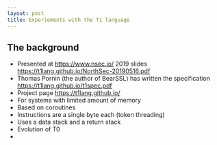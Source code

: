```yaml
---
layout: post
title: Experiements with the T1 language
---
```


## The background

* Presented at https://www.nsec.io/ 2019 slides https://t1lang.github.io/NorthSec-20190516.pdf
* Thomas Pornin (the author of BearSSL) has written the specification https://t1lang.github.io/t1spec.pdf
* Project page https://t1lang.github.io/
* For systems with limited amount of memory
* Based on coroutines
* Instructions are a single byte each (token threading)
* Uses a data stack and a return stack
* Evolution of T0
* 


